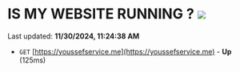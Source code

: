 # IS MY WEBSITE RUNNING ? [![](https://img.shields.io/static/v1?label=Sponsor&message=%E2%9D%A4&logo=GitHub&color=%23fe8e86)](https://github.com/sponsors/Youssef-Lehmam)

Last updated: **11/30/2024, 11:24:38 AM**

- `GET` [https://youssefservice.me](https://youssefservice.me) - **Up** (125ms)
